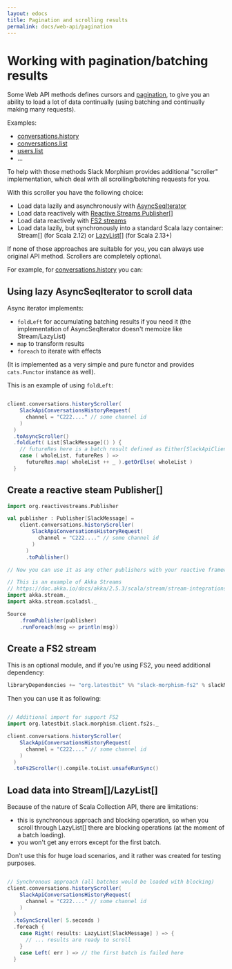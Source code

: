 ```yaml
---
layout: edocs
title: Pagination and scrolling results
permalink: docs/web-api/pagination
---
```

# Working with pagination/batching results
Some Web API methods defines cursors and [pagination](https://api.slack.com/docs/pagination), to give you an ability to load a lot of data
continually (using batching and continually making many requests).

Examples:
* [conversations.history](https://api.slack.com/methods/conversations.history)
* [conversations.list](https://api.slack.com/methods/conversations.list)
* [users.list](https://api.slack.com/methods/users.list)
* ...

To help with those methods Slack Morphism provides additional "scroller" implementation, which deal with 
all scrolling/batching requests for you.

With this scroller you have the following choice:

* Load data lazily and asynchronously with [AsyncSeqIterator](/api/org/latestbit/slack/morphism/concurrent/AsyncSeqIterator.html)
* Load data reactively with [Reactive Streams Publisher[]](https://www.reactive-streams.org/reactive-streams-1.0.3-javadoc/org/reactivestreams/Publisher.html) 
* Load data reactively with [FS2 streams](https://fs2.io/)
* Load data lazily, but synchronously into a standard Scala lazy container: Stream[] (for Scala 2.12) or [LazyList[]](https://www.scala-lang.org/api/current/scala/collection/immutable/LazyList.html) (for Scala 2.13+)

If none of those approaches are suitable for you, you can always use original API method. 
Scrollers are completely optional.

For example, for [conversations.history](https://api.slack.com/methods/conversations.history) you can:

## Using lazy AsyncSeqIterator to scroll data

Async iterator implements:
* `foldLeft` for accumulating batching results if you need it (the implementation of AsyncSeqIterator doesn't memoize like Stream/LazyList)
* `map` to transform results
* `foreach` to iterate with effects

(It is implemented as a very simple and pure functor and provides `cats.Functor` instance as well).

This is an example of using `foldLeft`:
```scala

client.conversations.historyScroller(
    SlackApiConversationsHistoryRequest(
      channel = "C222...." // some channel id
    )
  )
  .toAsyncScroller()
  .foldLeft( List[SlackMessage]() ) {
    // futureRes here is a batch result defined as Either[SlackApiClientError, List[SlackMessage]]
    case ( wholeList, futureRes ) =>
      futureRes.map( wholeList ++ _ ).getOrElse( wholeList )     
  }
```

## Create a reactive steam Publisher[]
```scala
import org.reactivestreams.Publisher

val publisher : Publisher[SlackMessage] = 
    client.conversations.historyScroller(
        SlackApiConversationsHistoryRequest(
          channel = "C222...." // some channel id
        )
      )
      .toPublisher()

// Now you can use it as any other publishers with your reactive frameworks (like Akka Streams, etc)

// This is an example of Akka Streams
// https://doc.akka.io/docs/akka/2.5.3/scala/stream/stream-integrations.html#integrating-with-reactive-streams
import akka.stream._
import akka.stream.scaladsl._

Source
    .fromPublisher(publisher)
    .runForeach(msg => println(msg))

```

## Create a FS2 stream
This is an optional module, and if you're using FS2, you need additional dependency:

```scala
libraryDependencies += "org.latestbit" %% "slack-morphism-fs2" % slackMorphismVer
```

Then you can use it as following:

```scala

// Additional import for support FS2
import org.latestbit.slack.morphism.client.fs2s._

client.conversations.historyScroller(
    SlackApiConversationsHistoryRequest(
      channel = "C222...." // some channel id
    )
  )
  .toFs2Scroller().compile.toList.unsafeRunSync() 

``` 

## Load data into Stream[]/LazyList[]

Because of the nature of Scala Collection API, there are limitations:

* this is synchronous approach and blocking operation, so when you scroll through LazyList[] there are blocking operations (at the moment of a batch loading).
* you won't get any errors except for the first batch.

Don't use this for huge load scenarios, and it rather was created for testing purposes.

```scala

// Synchronous approach (all batches would be loaded with blocking)
client.conversations.historyScroller(
    SlackApiConversationsHistoryRequest(
      channel = "C222...." // some channel id
    )
  )
  .toSyncScroller( 5.seconds )
  .foreach {
    case Right( results: LazyList[SlackMessage] ) => {
      // ... results are ready to scroll
    }
    case Left( err ) => // the first batch is failed here
  }

```
